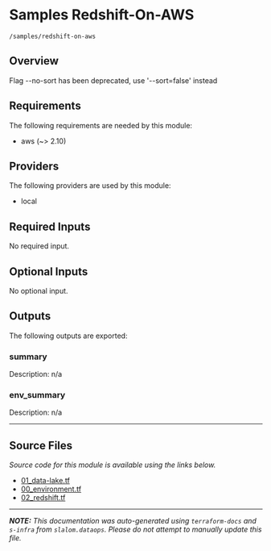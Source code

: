 
# Samples Redshift-On-AWS

`/samples/redshift-on-aws`

## Overview


Flag --no-sort has been deprecated, use '--sort=false' instead
## Requirements

The following requirements are needed by this module:

- aws (~> 2.10)

## Providers

The following providers are used by this module:

- local

## Required Inputs

No required input.

## Optional Inputs

No optional input.

## Outputs

The following outputs are exported:

### summary

Description: n/a

### env\_summary

Description: n/a

---------------------

## Source Files

_Source code for this module is available using the links below._

* [01_data-lake.tf](https://github.com/slalom-ggp/dataops-infra/tree/main//samples/redshift-on-aws/01_data-lake.tf)
* [00_environment.tf](https://github.com/slalom-ggp/dataops-infra/tree/main//samples/redshift-on-aws/00_environment.tf)
* [02_redshift.tf](https://github.com/slalom-ggp/dataops-infra/tree/main//samples/redshift-on-aws/02_redshift.tf)

---------------------

_**NOTE:** This documentation was auto-generated using
`terraform-docs` and `s-infra` from `slalom.dataops`.
Please do not attempt to manually update this file._
